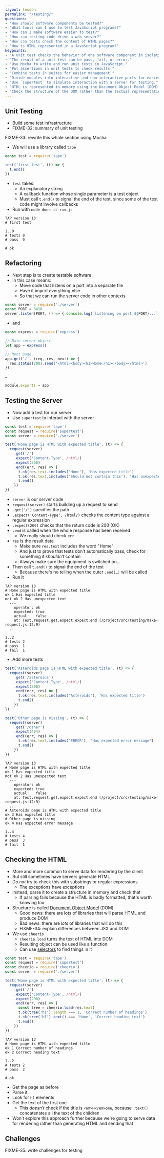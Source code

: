 ```yaml
---
layout: lesson
permalink: "/testing/"
questions:
- "How should software components be tested?"
- "What tools can I use to test JavaScript programs?"
- "How can I make software easier to test?"
- "How can testing code drive a web server?"
- "How can tests check the content of HTML pages?"
- "How is HTML represented in a JavaScript program?"
keypoints:
- "A unit test checks the behavior of one software component in isolation."
- "The result of a unit test can be pass, fail, or error."
- "Use Mocha to write and run unit tests in JavaScript."
- "Put assertions in unit tests to check results."
- "Combine tests in suites for easier management."
- "Divide modules into interactive and non-interactive parts for easier testing."
- "Use `supertest` to simulate interaction with a server for testing."
- "HTML is represented in memory using the Document Object Model (DOM)."
- "Check the structure of the DOM rather than the textual representation of the HTML when testing."
---
```


## Unit Testing

- Build some test infrastructure
- FIXME-32: summary of unit testing

FIXME-33: rewrite this whole section using Mocha

- We will use a library called `tape`

<!-- @src/testing/does-it-run.js -->
```js
const test = require('tape')

test('first test', (t) => {
  t.end()
})
```

- `test` takes:
  - An explanatory string
  - A callback function whose single parameter is a test object
  - Must call `t.end()` to signal the end of the test,
    since some of the test code might involve callbacks
- Run with `node does-it-run.js`

```output
TAP version 13
# first test

1..0
# tests 0
# pass  0

# ok
```

## Refactoring

- Next step is to create testable software
- In this case means:
  - Move code that listens on a port into a separate file
  - Have it import everything else
  - So that we can run the server code in other contexts

<!-- @src/testing/standalone.js -->
```js
const server = require('./server')
const PORT = 3418
server.listen(PORT, () => { console.log(`listening on port ${PORT}...`) })
```

- and

<!-- @src/testing/server.js -->
```js
const express = require('express')

// Main server object.
let app = express()

// Root page.
app.get('/', (req, res, next) => {
  res.status(200).send('<html><body><h1>Home</h1></body></html>')
})

…

module.exports = app
```

## Testing the Server

- Now add a test for our server
- Use `supertest` to interact with the server

<!-- @src/testing/make-request.js -->
```js
const test = require('tape')
const request = require('supertest')
const server = require('./server')

test('Home page is HTML with expected title', (t) => {
  request(server)
    .get('/')
    .expect('Content-Type', /html/)
    .expect(200)
    .end((err, res) => {
      t.ok(res.text.includes('Home'), 'Has expected title')
      t.ok(res.text.includes('Should not contain this'), 'Has unexpected text')
      t.end()
    })
})
```

- `server` is our server code
- `request(server)` starts building up a request to send
- `.get('/')` specifies the path
- `.expect('Content-Type', /html/)` checks the content type against a regular expression
- `.expect(200)` checks that the return code is 200 (OK)
- `.end` is called when the whole response has been received
  - We really should check `err`
- `res` is the result data
  - Make sure `res.text` includes the word "Home"
  - And just to prove that tests don't automatically pass,
    check for something it *shouldn't* contain
  - Always make sure the equipment is switched on…
- Then call `t.end()` to signal the end of the test
  - Because there's no telling when the outer `.end(…)` will be called
- Run it

```output
TAP version 13
# Home page is HTML with expected title
ok 1 Has expected title
not ok 2 Has unexpected text
  ---
    operator: ok
    expected: true
    actual:   false
    at: Test.request.get.expect.expect.end (/project/src/testing/make-request.js:12:9)
  ...

1..2
# tests 2
# pass  1
# fail  1
```

- Add more tests

<!-- @src/testing/make-request.js -->
```js
test('Asteroids page is HTML with expected title', (t) => {
  request(server)
    .get('/asteroids')
    .expect('Content-Type', /html/)
    .expect(200)
    .end((err, res) => {
      t.ok(res.text.includes('Asteroids'), 'Has expected title')
      t.end()
    })
})

test('Other page is missing', (t) => {
  request(server)
    .get('/other')
    .expect(404)
    .end((err, res) => {
      t.ok(res.text.includes('ERROR'), 'Has expected error message')
      t.end()
    })
})
```
```output
TAP version 13
# Home page is HTML with expected title
ok 1 Has expected title
not ok 2 Has unexpected text
  ---
    operator: ok
    expected: true
    actual:   false
    at: Test.request.get.expect.expect.end (/project/src/testing/make-request.js:12:9)
  ...
# Asteroids page is HTML with expected title
ok 3 Has expected title
# Other page is missing
ok 4 Has expected error message

1..4
# tests 4
# pass  3
# fail  1
```

## Checking the HTML

- More and more common to serve data for rendering by the client
- But still sometimes have servers generate HTML
- Do *not* try to check this with substrings or regular expressions
  - The exceptions have exceptions
- Instead, parse it to create a structure in memory and check that
  - If parsing fails because the HTML is badly formatted, that's worth knowing too
- Structure is called [Document Object Model]({{'/gloss/#dom'|absolute_url}}) (DOM)
  - Good news: there are lots of libraries that will parse HTML and produce DOM
  - Bad news: there are *lots* of libraries that will do this
  - FIXME-34: explain differences between JSX and DOM
- We use `cheerio`
  - `cheerio.load` turns the text of HTML into DOM
  - Resulting object can be used like a function
  - Can use [selectors]({{'/gloss/#selector'|absolute_url}}) to find things in it

<!-- @src/testing/check-dom.js -->
```js
const test = require('tape')
const request = require('supertest')
const cheerio = require('cheerio')
const server = require('./server')

test('Home page is HTML with expected title', (t) => {
  request(server)
    .get('/')
    .expect('Content-Type', /html/)
    .expect(200)
    .end((err, res) => {
      const tree = cheerio.load(res.text)
      t.ok(tree('h1').length === 1, 'Correct number of headings')
      t.ok(tree('h1').text() === 'Home', 'Correct heading text')
      t.end()
    })
})
```
```output
TAP version 13
# Home page is HTML with expected title
ok 1 Correct number of headings
ok 2 Correct heading text

1..2
# tests 2
# pass  2

# ok
```

- Get the page as before
- Parse it
- Look for `h1` elements
- Get the text of the first one
  - This *doesn't* check if the title is `<em>H</em>ome`,
    because `.text()` concatenates all the text of the children
- Won't explore this approach further because we're going to serve data for rendering
  rather than generating HTML and sending that

## Challenges

FIXME-35: write challenges for testing
